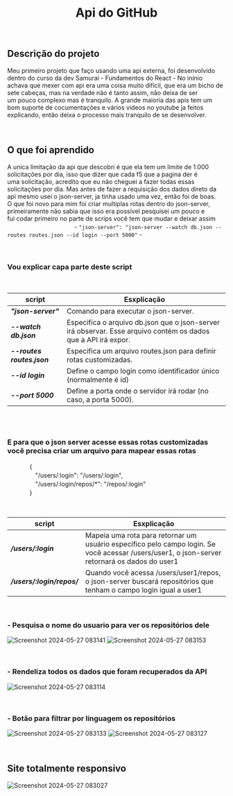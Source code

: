 <h1 align="center"> Api do GitHub</h1>

<br />

## Descrição do projeto  
  Meu primeiro projeto que faço usando uma api externa, foi desenvolvido dentro do curso da dev Samurai - Fundamentos do React - No inínio  
  achava que mexer com api era uma coisa muito difícil, que era um bicho de sete cabeças, mas na verdade não é tanto assim, não deixa de ser  
  um pouco complexo mas é tranquilo. A grande maioria das apis tem um bom suporte de cocumentações e vários videos no youtube ja feitos  
  explicando, então deixa o processo mais tranquilo de se desenvolver.

<br />

## O que foi aprendido
  A unica limitação da api que descobri é que ela tem um limite de 1.000 solicitações por dia, isso que dizer que cada f5 que a pagina der é  
  uma solicitação, acredito que eu não cheguei a fazer todas essas solicitações por dia. Mas antes de fazer a requisição dos dados direto da  
  api mesmo usei o json-server, ja tinha usado uma vez, então foi de boas.  
  O que foi novo para mim foi criar multiplas rotas dentro do json-server, primeiramente não sabia que isso era possível pesquisei um pouco e  
  fui codar primeiro no parte de scrips você tem que mudar e deixar assim  
  ㅤㅤㅤㅤㅤㅤㅤㅤㅤㅤㅤㅤ- `"json-server": "json-server --watch db.json --routes routes.json --id login --port 5000"` -   
 <br /> 
 <br /> 
 
 ### Vou explicar capa parte deste script
 
 <br /> 
 
| script | Esxplicação |
|--------|-------------|  
| ***"json-server"*** | Comando para executar o json-server. |
| ***--watch db.json*** | Especifica o arquivo db.json que o json-server irá observar. Esse arquivo contém os dados que a API irá expor. |
| ***--routes routes.json*** |  Especifica um arquivo routes.json para definir rotas customizadas. |
| ***--id login*** | Define o campo login como identificador único (normalmente é id) |
| ***--port 5000*** | Define a porta onde o servidor irá rodar (no caso, a porta 5000). |

 <br /> 
 <br /> 

 ### E para que o json server acesse essas rotas customizadas você precisa criar um arquivo para mapear essas rotas
ㅤㅤㅤㅤ{  
ㅤㅤㅤㅤㅤ"/users/:login": "/users/:login",  
ㅤㅤㅤㅤㅤ"/users/:login/repos/*": "/repos/:login"  
ㅤㅤㅤㅤ}  

<br />

| script | Esxplicação |  
|--------|-------------|  
| ***/users/:login*** | Mapeia uma rota para retornar um usuário específico pelo campo login. Se você acessar /users/user1, o json-server retornará os dados do user1 |  
| ***/users/:login/repos/*** | Quando você acessa /users/user1/repos, o json-server buscará repositórios que tenham o campo login igual a user1 |  

<br />



### - Pesquisa o nome do usuario para ver os repositórios dele
![Screenshot 2024-05-27 083141](https://github.com/Alexandre-Konrath/Api-Github/assets/160286787/59de55d7-297b-45e5-8e08-3f63bb2f4a7c)
![Screenshot 2024-05-27 083153](https://github.com/Alexandre-Konrath/Api-Github/assets/160286787/e0ddc60d-5335-45be-914a-49399ff9a9d5)

<br />

### - Rendeliza todos os dados que foram recuperados da API
![Screenshot 2024-05-27 083114](https://github.com/Alexandre-Konrath/Api-Github/assets/160286787/e9e74ae9-b91d-4216-b68f-cb2072063b2a)

<br />

### - Botão para filtrar por linguagem os repositórios 
![Screenshot 2024-05-27 083133](https://github.com/Alexandre-Konrath/Api-Github/assets/160286787/2026525c-e233-4e86-b93d-5f275c8c377c)
![Screenshot 2024-05-27 083127](https://github.com/Alexandre-Konrath/Api-Github/assets/160286787/03ed20cd-b135-4b81-81dd-b1440d61311a)

<br />

## Site totalmente responsivo
![Screenshot 2024-05-27 083027](https://github.com/Alexandre-Konrath/Api-Github/assets/160286787/6335d753-c7b1-4e5e-ae0c-282e4710cd49)
